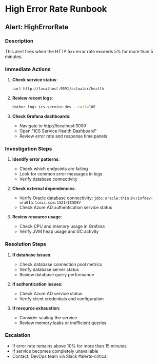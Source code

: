 # High Error Rate Runbook

## Alert: HighErrorRate

### Description
This alert fires when the HTTP 5xx error rate exceeds 5% for more than 5 minutes.

### Immediate Actions
1. **Check service status**:
   ```bash
   curl http://localhost:9091/actuator/health
   ```

2. **Review recent logs**:
   ```bash
   docker logs ics-service-dev --tail=100
   ```

3. **Check Grafana dashboards**:
   - Navigate to http://localhost:3000
   - Open "ICS Service Health Dashboard"
   - Review error rate and response time panels

### Investigation Steps
1. **Identify error patterns**:
   - Check which endpoints are failing
   - Look for common error messages in logs
   - Verify database connectivity

2. **Check external dependencies**:
   - Verify Oracle database connectivity: `jdbc:oracle:thin:@//infdev-ora01a.tcmis.com:1521/ICSDEV`
   - Check Azure AD authentication service status

3. **Review resource usage**:
   - Check CPU and memory usage in Grafana
   - Verify JVM heap usage and GC activity

### Resolution Steps
1. **If database issues**:
   - Check database connection pool metrics
   - Verify database server status
   - Review database query performance

2. **If authentication issues**:
   - Check Azure AD service status
   - Verify client credentials and configuration

3. **If resource exhaustion**:
   - Consider scaling the service
   - Review memory leaks or inefficient queries

### Escalation
- If error rate remains above 10% for more than 15 minutes
- If service becomes completely unavailable
- Contact: DevOps team via Slack #alerts-critical
